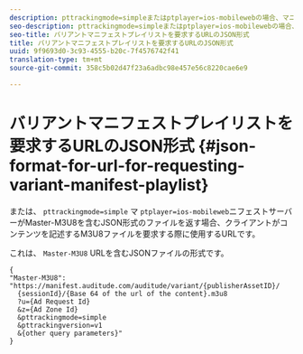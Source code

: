 ```yaml
---
description: pttrackingmode=simpleまたはptplayer=ios-mobilewebの場合、マニフェストサーバーは、Master-M3U8を含むJSON形式のファイルを返します。このファイルは、クライアントがコンテンツを記述するM3U8ファイルを要求する際に使用するURLです。
seo-description: pttrackingmode=simpleまたはptplayer=ios-mobilewebの場合、マニフェストサーバーは、Master-M3U8を含むJSON形式のファイルを返します。このファイルは、クライアントがコンテンツを記述するM3U8ファイルを要求する際に使用するURLです。
seo-title: バリアントマニフェストプレイリストを要求するURLのJSON形式
title: バリアントマニフェストプレイリストを要求するURLのJSON形式
uuid: 9f9693d0-3c93-4555-b20c-7f4576742f41
translation-type: tm+mt
source-git-commit: 358c5b02d47f23a6adbc98e457e56c8220cae6e9

---
```



# バリアントマニフェストプレイリストを要求するURLのJSON形式 {#json-format-for-url-for-requesting-variant-manifest-playlist}

または、 `pttrackingmode=simple` マ `ptplayer=ios-mobileweb`ニフェストサーバーがMaster-M3U8を含むJSON形式のファイルを返す場合、クライアントがコンテンツを記述するM3U8ファイルを要求する際に使用するURLです。

これは、 `Master-M3U8` URLを含むJSONファイルの形式です。

```
{
"Master-M3U8": "https://manifest.auditude.com/auditude/variant/{publisherAssetID}/
  {sessionId}/{Base 64 of the url of the content}.m3u8
  ?u={Ad Request Id}
  &z={Ad Zone Id}
  &pttrackingmode=simple
  &pttrackingversion=v1
  &{other query parameters}"
}
```
